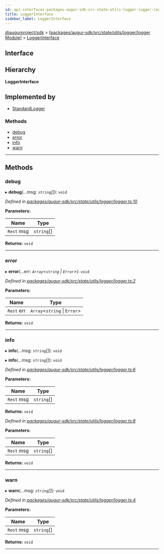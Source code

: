 ```yaml
---
id: api-interfaces-packages-augur-sdk-src-state-utils-logger-logger-loggerinterface
title: LoggerInterface
sidebar_label: LoggerInterface
---
```


[@augurproject/sdk](api-readme.md) > [[packages/augur-sdk/src/state/utils/logger/logger Module]](api-modules-packages-augur-sdk-src-state-utils-logger-logger-module.md) > [LoggerInterface](api-interfaces-packages-augur-sdk-src-state-utils-logger-logger-loggerinterface.md)

## Interface

## Hierarchy

**LoggerInterface**

## Implemented by

* [StandardLogger](api-classes-packages-augur-sdk-src-state-utils-logger-standardlogger-standardlogger.md)

### Methods

* [debug](api-interfaces-packages-augur-sdk-src-state-utils-logger-logger-loggerinterface.md#debug)
* [error](api-interfaces-packages-augur-sdk-src-state-utils-logger-logger-loggerinterface.md#error)
* [info](api-interfaces-packages-augur-sdk-src-state-utils-logger-logger-loggerinterface.md#info)
* [warn](api-interfaces-packages-augur-sdk-src-state-utils-logger-logger-loggerinterface.md#warn)

---

## Methods

<a id="debug"></a>

###  debug

▸ **debug**(...msg: *`string`[]*): `void`

*Defined in [packages/augur-sdk/src/state/utils/logger/logger.ts:10](https://github.com/AugurProject/augur/blob/bae2172ca0/packages/augur-sdk/src/state/utils/logger/logger.ts#L10)*

**Parameters:**

| Name | Type |
| ------ | ------ |
| `Rest` msg | `string`[] |

**Returns:** `void`

___
<a id="error"></a>

###  error

▸ **error**(...err: *`Array`<`string` \| `Error`>*): `void`

*Defined in [packages/augur-sdk/src/state/utils/logger/logger.ts:2](https://github.com/AugurProject/augur/blob/bae2172ca0/packages/augur-sdk/src/state/utils/logger/logger.ts#L2)*

**Parameters:**

| Name | Type |
| ------ | ------ |
| `Rest` err | `Array`<`string` \| `Error`> |

**Returns:** `void`

___
<a id="info"></a>

###  info

▸ **info**(...msg: *`string`[]*): `void`

▸ **info**(...msg: *`string`[]*): `void`

*Defined in [packages/augur-sdk/src/state/utils/logger/logger.ts:6](https://github.com/AugurProject/augur/blob/bae2172ca0/packages/augur-sdk/src/state/utils/logger/logger.ts#L6)*

**Parameters:**

| Name | Type |
| ------ | ------ |
| `Rest` msg | `string`[] |

**Returns:** `void`

*Defined in [packages/augur-sdk/src/state/utils/logger/logger.ts:8](https://github.com/AugurProject/augur/blob/bae2172ca0/packages/augur-sdk/src/state/utils/logger/logger.ts#L8)*

**Parameters:**

| Name | Type |
| ------ | ------ |
| `Rest` msg | `string`[] |

**Returns:** `void`

___
<a id="warn"></a>

###  warn

▸ **warn**(...msg: *`string`[]*): `void`

*Defined in [packages/augur-sdk/src/state/utils/logger/logger.ts:4](https://github.com/AugurProject/augur/blob/bae2172ca0/packages/augur-sdk/src/state/utils/logger/logger.ts#L4)*

**Parameters:**

| Name | Type |
| ------ | ------ |
| `Rest` msg | `string`[] |

**Returns:** `void`

___

